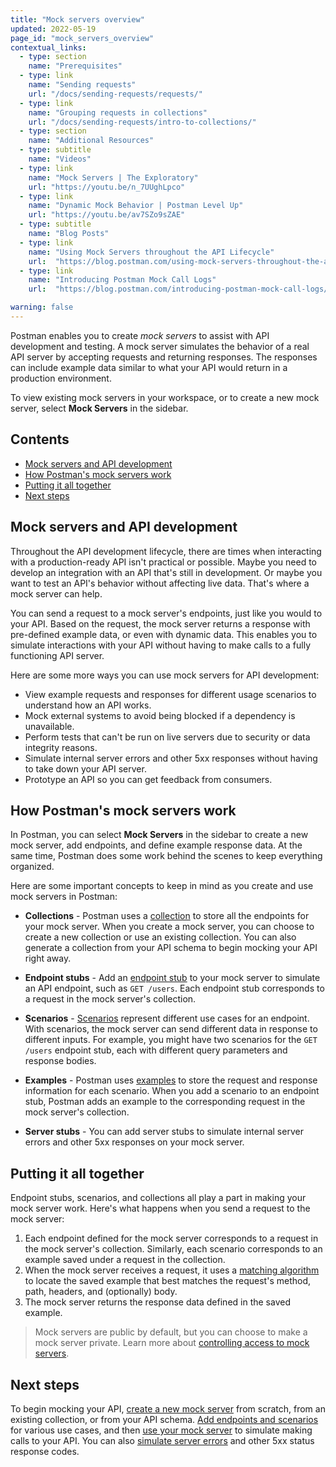 ```yaml
---
title: "Mock servers overview"
updated: 2022-05-19
page_id: "mock_servers_overview"
contextual_links:
  - type: section
    name: "Prerequisites"
  - type: link
    name: "Sending requests"
    url: "/docs/sending-requests/requests/"
  - type: link
    name: "Grouping requests in collections"
    url: "/docs/sending-requests/intro-to-collections/"
  - type: section
    name: "Additional Resources"
  - type: subtitle
    name: "Videos"
  - type: link
    name: "Mock Servers | The Exploratory"
    url: "https://youtu.be/n_7UUghLpco"
  - type: link
    name: "Dynamic Mock Behavior | Postman Level Up"
    url: "https://youtu.be/av7SZo9sZAE"
  - type: subtitle
    name: "Blog Posts"
  - type: link
    name: "Using Mock Servers throughout the API Lifecycle"
    url:  "https://blog.postman.com/using-mock-servers-throughout-the-api-lifecycle/"
  - type: link
    name: "Introducing Postman Mock Call Logs"
    url:  "https://blog.postman.com/introducing-postman-mock-call-logs/"

warning: false
---
```


Postman enables you to create _mock servers_ to assist with API development and testing. A mock server simulates the behavior of a real API server by accepting requests and returning responses. The responses can include example data similar to what your API would return in a production environment.

To view existing mock servers in your workspace, or to create a new mock server, select **Mock Servers** in the sidebar.

## Contents

* [Mock servers and API development](#mock-servers-and-api-development)
* [How Postman's mock servers work](#how-postmans-mock-servers-work)
* [Putting it all together](#putting-it-all-together)
* [Next steps](#next-steps)

## Mock servers and API development

Throughout the API development lifecycle, there are times when interacting with a production-ready API isn't practical or possible. Maybe you need to develop an integration with an API that's still in development. Or maybe you want to test an API's behavior without affecting live data. That's where a mock server can help.

You can send a request to a mock server's endpoints, just like you would to your API. Based on the request, the mock server returns a response with pre-defined example data, or even with dynamic data. This enables you to simulate interactions with your API without having to make calls to a fully functioning API server.

Here are some more ways you can use mock servers for API development:

* View example requests and responses for different usage scenarios to understand how an API works.
* Mock external systems to avoid being blocked if a dependency is unavailable.
* Perform tests that can't be run on live servers due to security or data integrity reasons.
* Simulate internal server errors and other 5xx responses without having to take down your API server.
* Prototype an API so you can get feedback from consumers.

## How Postman's mock servers work

In Postman, you can select **Mock Servers** in the sidebar to create a new mock server, add endpoints, and define example response data. At the same time, Postman does some work behind the scenes to keep everything organized.

Here are some important concepts to keep in mind as you create and use mock servers in Postman:

* **Collections** - Postman uses a [collection](/docs/sending-requests/intro-to-collections/) to store all the endpoints for your mock server. When you create a mock server, you can choose to create a new collection or use an existing collection. You can also generate a collection from your API schema to begin mocking your API right away.

* **Endpoint stubs** - Add an [endpoint stub](/docs/designing-and-developing-your-api/mocking-data/mocking-endpoints/) to your mock server to simulate an API endpoint, such as `GET /users`. Each endpoint stub corresponds to a request in the mock server's collection.

* **Scenarios** - [Scenarios](/docs/designing-and-developing-your-api/mocking-data/mocking-endpoints/#defining-scenarios) represent different use cases for an endpoint. With scenarios, the mock server can send different data in response to different inputs. For example, you might have two scenarios for the `GET /users` endpoint stub, each with different query parameters and response bodies.

* **Examples** - Postman uses [examples](/docs/sending-requests/examples/) to store the request and response information for each scenario. When you add a scenario to an endpoint stub, Postman adds an example to the corresponding request in the mock server's collection.

* **Server stubs** - You can add server stubs to simulate internal server errors and other 5xx responses on your mock server.

## Putting it all together

Endpoint stubs, scenarios, and collections all play a part in making your mock server work. Here's what happens when you send a request to the mock server:

1. Each endpoint defined for the mock server corresponds to a request in the mock server's collection. Similarly, each scenario corresponds to an example saved under a request in the collection.
1. When the mock server receives a request, it uses a [matching algorithm](/docs/designing-and-developing-your-api/mocking-data/matching-algorithm/) to locate the saved example that best matches the request's method, path, headers, and (optionally) body.
1. The mock server returns the response data defined in the saved example.

> Mock servers are public by default, but you can choose to make a mock server private. Learn more about [controlling access to mock servers](/docs/designing-and-developing-your-api/mocking-data/using-a-mock-server/#configuring-a-mock-server).

## Next steps

To begin mocking your API, [create a new mock server](/docs/designing-and-developing-your-api/mocking-data/creating-a-mock-server/) from scratch, from an existing collection, or from your API schema. [Add endpoints and scenarios](/docs/designing-and-developing-your-api/mocking-data/mocking-endpoints/) for various use cases, and then [use your mock server](/docs/designing-and-developing-your-api/mocking-data/using-a-mock-server/) to simulate making calls to your API. You can also [simulate server errors](/docs/designing-and-developing-your-api/mocking-data/mocking-server-responses/) and other 5xx status response codes.
